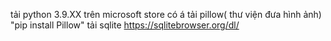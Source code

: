 tải python 3.9.XX trên microsoft store có á
tải pillow( thư viện đưa hình ảnh) "pip install Pillow"
tải sqlite https://sqlitebrowser.org/dl/
